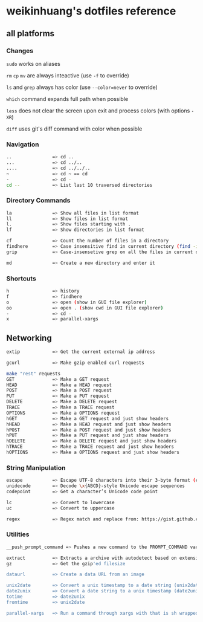 ﻿
# weikinhuang's dotfiles reference

## all platforms

### Changes

`sudo` works on aliases

`rm` `cp` `mv` are always inteactive (use `-f` to override)

`ls` and `grep` always has color (use `--color=never` to override)

`which` command expands full path when possible

`less` does not clear the screen upon exit and process colors (with options `-XR`)

`diff` uses git's diff command with color when possible

### Navigation

```bash
..               => cd ..
...              => cd ../..
....             => cd ../../..
~                => cd ~ == cd
-                => cd -
cd --            => List last 10 traversed directories
```

### Directory Commands

```bash
la               => Show all files in list format
ll               => Show files in list format
l.               => Show files starting with .
lf               => Show directories in list format

cf               => Count the number of files in a directory
findhere         => Case insensitive find in current directory (find -iname "*arg*")
grip             => Case-insensetive grep on all the files in current directory

md               => Create a new directory and enter it
```

### Shortcuts

```bash
h                => history
f                => findhere
o                => open (show in GUI file explorer)
oo               => open . (show cwd in GUI file explorer)
-                => cd -
x                => parallel-xargs
```

## Networking

```bash
extip            => Get the current external ip address

gcurl            => Make gzip enabled curl requests

make "rest" requests
GET              => Make a GET request
HEAD             => Make a HEAD request
POST             => Make a POST request
PUT              => Make a PUT request
DELETE           => Make a DELETE request
TRACE            => Make a TRACE request
OPTIONS          => Make a OPTIONS request
hGET             => Make a GET request and just show headers
hHEAD            => Make a HEAD request and just show headers
hPOST            => Make a POST request and just show headers
hPUT             => Make a PUT request and just show headers
hDELETE          => Make a DELETE request and just show headers
hTRACE           => Make a TRACE request and just show headers
hOPTIONS         => Make a OPTIONS request and just show headers
```

### String Manipulation

```bash
escape           => Escape UTF-8 characters into their 3-byte format (escape λ => \xCE\xBB)
unidecode        => Decode \x{ABCD}-style Unicode escape sequences
codepoint        => Get a character’s Unicode code point

lc               => Convert to lowercase
uc               => Convert to uppercase

regex            => Regex match and replace from: https://gist.github.com/opsb/4409156
```

### Utilities

```bash
__push_prompt_command => Pushes a new command to the PROMPT_COMMAND variable

extract          => Extracts a archive with autodetect based on extension
gz               => Get the gzip'ed filesize

dataurl          => Create a data URL from an image

unix2date        => Convert a unix timestamp to a date string (unix2date 1234567890 => Fri, Feb 13, 2009  6:31:30 PM)
date2unix        => Convert a date string to a unix timestamp (date2unix Fri, Feb 13, 2009  6:31:30 PM => 1234567890)
totime           => date2unix
fromtime         => unix2date

parallel-xargs   => Run a command through xargs with that is sh wrapped (parallel-xargs cat {})
```

